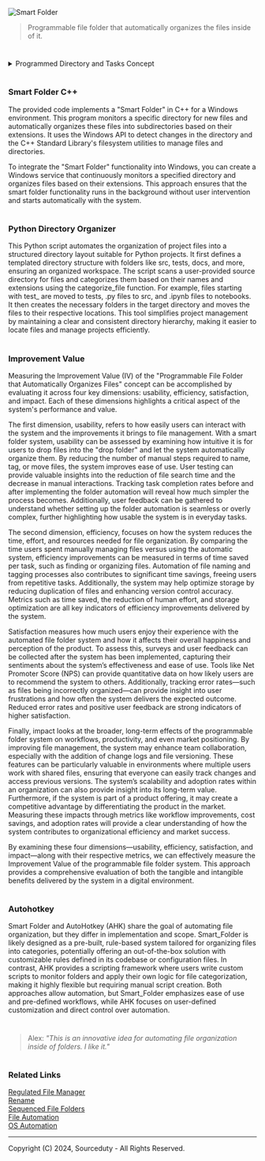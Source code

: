 ![Smart Folder](https://github.com/sourceduty/Smart_Folder/assets/123030236/81975a10-16ba-4a5b-aff2-937a5b3b11ee)

> Programmable file folder that automatically organizes the files inside of it.

#

<details><summary>Programmed Directory and Tasks Concept</summary>
<br>

#
### Programmed Directory and Tasks Concept

This component involves a smart directory system that automatically organizes files according to predefined criteria such as file type, modification date, and creator. The system should include scripts or small applications that monitor folder activity and reorganize files as needed. Additionally, automation for naming and metatagging should be implemented, allowing files to be automatically renamed and tagged based on established rules. This automation can leverage file properties or metadata extraction tools to effectively categorize and organize files, making retrieval and management more efficient.

#
### Change Log and File Versioning

To maintain a comprehensive record of file modifications and ensure data integrity, integrating a change log and version control system is essential. A logging system can be set up to capture every alteration made to the files within the directory. This can be achieved using file system watchers that trigger logs upon any file modifications. Moreover, a version control system can be developed or integrated, similar to Git but tailored for non-code files, to manage file versions and provide the capability to revert to previous states when necessary.

#
### Automatic Folder Task Program File

At the heart of the directory system is the automatic folder task program, a core engine that continuously manages and organizes folder contents. This could be realized through a daemon or background service that runs persistently, processing any new additions or changes according to predefined rules. This automation ensures that the system is self-sustaining and operates without manual intervention, continuously keeping the directory organized and up-to-date.

#
### Drop Folder

The drop folder serves as a primary entry point where users can add files. Upon addition, these files trigger the automatic organization and logging mechanisms of the system. Setting up a designated drop folder and implementing file handling automation scripts can streamline the workflow. These scripts would automatically move files to their appropriate destinations, apply naming and tagging conventions, and update logs and metadata, thereby simplifying the process of file management and ensuring systematic organization.

<br>
</details>

#
### Smart Folder C++

The provided code implements a "Smart Folder" in C++ for a Windows environment. This program monitors a specific directory for new files and automatically organizes these files into subdirectories based on their extensions. It uses the Windows API to detect changes in the directory and the C++ Standard Library's filesystem utilities to manage files and directories.

To integrate the "Smart Folder" functionality into Windows, you can create a Windows service that continuously monitors a specified directory and organizes files based on their extensions. This approach ensures that the smart folder functionality runs in the background without user intervention and starts automatically with the system.

#
### Python Directory Organizer

This Python script automates the organization of project files into a structured directory layout suitable for Python projects. It first defines a templated directory structure with folders like src, tests, docs, and more, ensuring an organized workspace. The script scans a user-provided source directory for files and categorizes them based on their names and extensions using the categorize_file function. For example, files starting with test_ are moved to tests, .py files to src, and .ipynb files to notebooks. It then creates the necessary folders in the target directory and moves the files to their respective locations. This tool simplifies project management by maintaining a clear and consistent directory hierarchy, making it easier to locate files and manage projects efficiently.

#
### Improvement Value

Measuring the Improvement Value (IV) of the "Programmable File Folder that Automatically Organizes Files" concept can be accomplished by evaluating it across four key dimensions: usability, efficiency, satisfaction, and impact. Each of these dimensions highlights a critical aspect of the system's performance and value.

The first dimension, usability, refers to how easily users can interact with the system and the improvements it brings to file management. With a smart folder system, usability can be assessed by examining how intuitive it is for users to drop files into the "drop folder" and let the system automatically organize them. By reducing the number of manual steps required to name, tag, or move files, the system improves ease of use. User testing can provide valuable insights into the reduction of file search time and the decrease in manual interactions. Tracking task completion rates before and after implementing the folder automation will reveal how much simpler the process becomes. Additionally, user feedback can be gathered to understand whether setting up the folder automation is seamless or overly complex, further highlighting how usable the system is in everyday tasks.

The second dimension, efficiency, focuses on how the system reduces the time, effort, and resources needed for file organization. By comparing the time users spent manually managing files versus using the automatic system, efficiency improvements can be measured in terms of time saved per task, such as finding or organizing files. Automation of file naming and tagging processes also contributes to significant time savings, freeing users from repetitive tasks. Additionally, the system may help optimize storage by reducing duplication of files and enhancing version control accuracy. Metrics such as time saved, the reduction of human effort, and storage optimization are all key indicators of efficiency improvements delivered by the system.

Satisfaction measures how much users enjoy their experience with the automated file folder system and how it affects their overall happiness and perception of the product. To assess this, surveys and user feedback can be collected after the system has been implemented, capturing their sentiments about the system’s effectiveness and ease of use. Tools like Net Promoter Score (NPS) can provide quantitative data on how likely users are to recommend the system to others. Additionally, tracking error rates—such as files being incorrectly organized—can provide insight into user frustrations and how often the system delivers the expected outcome. Reduced error rates and positive user feedback are strong indicators of higher satisfaction.

Finally, impact looks at the broader, long-term effects of the programmable folder system on workflows, productivity, and even market positioning. By improving file management, the system may enhance team collaboration, especially with the addition of change logs and file versioning. These features can be particularly valuable in environments where multiple users work with shared files, ensuring that everyone can easily track changes and access previous versions. The system’s scalability and adoption rates within an organization can also provide insight into its long-term value. Furthermore, if the system is part of a product offering, it may create a competitive advantage by differentiating the product in the market. Measuring these impacts through metrics like workflow improvements, cost savings, and adoption rates will provide a clear understanding of how the system contributes to organizational efficiency and market success.

By examining these four dimensions—usability, efficiency, satisfaction, and impact—along with their respective metrics, we can effectively measure the Improvement Value of the programmable file folder system. This approach provides a comprehensive evaluation of both the tangible and intangible benefits delivered by the system in a digital environment.

#
### Autohotkey

Smart Folder and AutoHotkey (AHK) share the goal of automating file organization, but they differ in implementation and scope. Smart_Folder is likely designed as a pre-built, rule-based system tailored for organizing files into categories, potentially offering an out-of-the-box solution with customizable rules defined in its codebase or configuration files. In contrast, AHK provides a scripting framework where users write custom scripts to monitor folders and apply their own logic for file categorization, making it highly flexible but requiring manual script creation. Both approaches allow automation, but Smart_Folder emphasizes ease of use and pre-defined workflows, while AHK focuses on user-defined customization and direct control over automation.

#

> Alex: *"This is an innovative idea for automating file organization inside of folders. I like it."*

#
### Related Links

[Regulated File Manager](https://github.com/sourceduty/Regulated_File_Manager)
<br>
[Rename](https://github.com/sourceduty/Rename)
<br>
[Sequenced File Folders](https://github.com/sourceduty/Sequenced_File_Folders)
<br>
[File Automation](https://github.com/sourceduty/File_Automation)
<br>
[OS Automation](https://github.com/sourceduty/OS_Automation)

***
Copyright (C) 2024, Sourceduty - All Rights Reserved.
